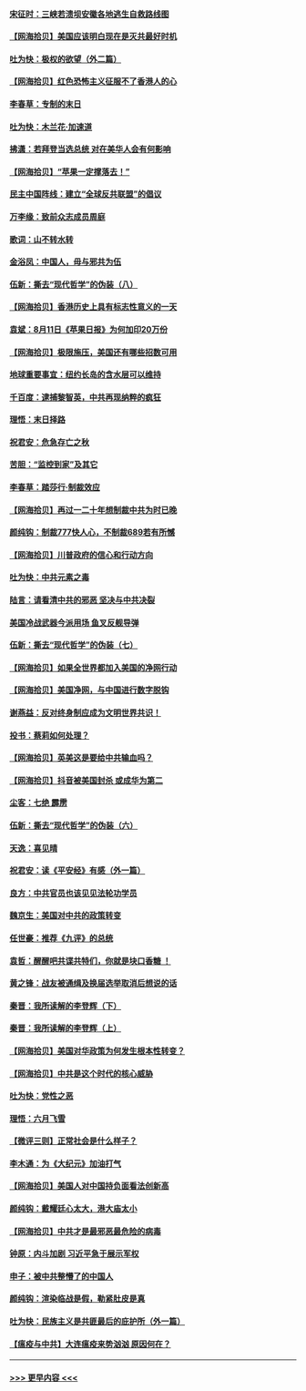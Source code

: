 #### [宋征时：三峡若溃坝安徽各地逃生自救路线图](../pages/nsc993/n12332450.md?t=08160251) 
#### [【网海拾贝】美国应该明白现在是灭共最好时机](../pages/nsc993/n12332313.md?t=08160251) 
#### [吐为快：极权的欲望（外二篇）](../pages/nsc993/n12332089.md?t=08160251) 
#### [【网海拾贝】红色恐怖主义征服不了香港人的心](../pages/nsc993/n12329296.md?t=08160251) 
#### [李春草：专制的末日](../pages/nsc993/n12329079.md?t=08160251) 
#### [吐为快：木兰花‧加速道](../pages/nsc993/n12327366.md?t=08160251) 
#### [拂潇：若拜登当选总统 对在美华人会有何影响](../pages/nsc993/n12295996.md?t=08160251) 
#### [【网海拾贝】“苹果一定撑落去！”](../pages/nsc993/n12326784.md?t=08160251) 
#### [民主中国阵线：建立“全球反共联盟”的倡议](../pages/nsc993/n12324177.md?t=08160251) 
#### [万李缘：致前众志成员周庭](../pages/nsc993/n12324635.md?t=08160251) 
#### [歌词：山不转水转](../pages/nsc993/n12324599.md?t=08160251) 
#### [金浴凤：中国人，毋与邪共为伍](../pages/nsc993/n12324257.md?t=08160251) 
#### [伍新：撕去“现代哲学”的伪装（八）](../pages/nsc993/n12324188.md?t=08160251) 
#### [【网海拾贝】香港历史上具有标志性意义的一天](../pages/nsc993/n12324021.md?t=08160251) 
#### [袁斌：8月11日《苹果日报》为何加印20万份](../pages/nsc993/n12323955.md?t=08160251) 
#### [【网海拾贝】极限施压，美国还有哪些招数可用](../pages/nsc993/n12322512.md?t=08160251) 
#### [地球重要事宜：纽约长岛的含水层可以维持](../pages/nsc993/n12321844.md?t=08160251) 
#### [千百度：逮捕黎智英，中共再现纳粹的疯狂](../pages/nsc993/n12321777.md?t=08160251) 
#### [理悟：末日择路](../pages/nsc993/n12320812.md?t=08160251) 
#### [祝君安：危急存亡之秋](../pages/nsc993/n12320795.md?t=08160251) 
#### [苦胆：“监控到家”及其它](../pages/nsc993/n12320751.md?t=08160251) 
#### [李春草：踏莎行·制裁效应](../pages/nsc993/n12318290.md?t=08160251) 
#### [【网海拾贝】再过一二十年想制裁中共为时已晚](../pages/nsc993/n12318195.md?t=08160251) 
#### [颜纯钩：制裁777快人心，不制裁689若有所憾](../pages/nsc993/n12316912.md?t=08160251) 
#### [【网海拾贝】川普政府的信心和行动方向](../pages/nsc993/n12316673.md?t=08160251) 
#### [吐为快：中共元素之毒](../pages/nsc993/n12316547.md?t=08160251) 
#### [陆言：请看清中共的邪恶 坚决与中共决裂](../pages/nsc993/n12315784.md?t=08160251) 
#### [美国冷战武器今派用场 鱼叉反舰导弹](../pages/nsc993/n12316258.md?t=08160251) 
#### [伍新：撕去“现代哲学”的伪装（七）](../pages/nsc993/n12315846.md?t=08160251) 
#### [【网海拾贝】如果全世界都加入美国的净网行动](../pages/nsc993/n12315588.md?t=08160251) 
#### [【网海拾贝】美国净网，与中国进行数字脱钩](../pages/nsc993/n12312813.md?t=08160251) 
#### [谢燕益：反对终身制应成为文明世界共识！](../pages/nsc993/n12310465.md?t=08160251) 
#### [投书：蔡莉如何处理？](../pages/nsc993/n12310224.md?t=08160251) 
#### [【网海拾贝】英美这是要给中共输血吗？](../pages/nsc993/n12307646.md?t=08160251) 
#### [【网海拾贝】抖音被美国封杀 或成华为第二](../pages/nsc993/n12305277.md?t=08160251) 
#### [尘客：七绝 霹雳](../pages/nsc993/n12304053.md?t=08160251) 
#### [伍新：撕去“现代哲学”的伪装（六）](../pages/nsc993/n12303243.md?t=08160251) 
#### [天逸：喜见晴](../pages/nsc993/n12303226.md?t=08160251) 
#### [祝君安：读《平安经》有感（外一篇）](../pages/nsc993/n12303170.md?t=08160251) 
#### [良方：中共官员也该见见法轮功学员](../pages/nsc993/n12302985.md?t=08160251) 
#### [魏京生：美国对中共的政策转变](../pages/nsc993/n12302929.md?t=08160251) 
#### [任世豪：推荐《九评》的总统](../pages/nsc993/n12302838.md?t=08160251) 
#### [袁哲：醒醒吧共谍共特们，你就是块口香糖 ！](../pages/nsc993/n12302678.md?t=08160251) 
#### [黄之锋：战友被通缉及换届选举取消后想说的话](../pages/nsc993/n12302681.md?t=08160251) 
#### [秦晋：我所读解的李登辉（下）](../pages/nsc993/n12302171.md?t=08160251) 
#### [秦晋：我所读解的李登辉（上）](../pages/nsc993/n12301979.md?t=08160251) 
#### [【网海拾贝】美国对华政策为何发生根本性转变？](../pages/nsc993/n12302091.md?t=08160251) 
#### [【网海拾贝】中共是这个时代的核心威胁](../pages/nsc993/n12300541.md?t=08160251) 
#### [吐为快：党性之恶](../pages/nsc993/n12300263.md?t=08160251) 
#### [理悟：六月飞雪](../pages/nsc993/n12300243.md?t=08160251) 
#### [【微评三则】正常社会是什么样子？](../pages/nsc993/n12300228.md?t=08160251) 
#### [李木通：为《大纪元》加油打气](../pages/nsc993/n12280363.md?t=08160251) 
#### [【网海拾贝】美国人对中国持负面看法创新高](../pages/nsc993/n12298720.md?t=08160251) 
#### [颜纯钩：戴耀廷心太大，港大庙太小](../pages/nsc993/n12297682.md?t=08160251) 
#### [【网海拾贝】中共才是最邪恶最危险的病毒](../pages/nsc993/n12296470.md?t=08160251) 
#### [钟原：内斗加剧 习近平急于展示军权](../pages/nsc993/n12292544.md?t=08160251) 
#### [申子：被中共整懵了的中国人](../pages/nsc993/n12291389.md?t=08160251) 
#### [颜纯钩：渲染临战是假，勒紧肚皮是真](../pages/nsc993/n12290945.md?t=08160251) 
#### [吐为快：民族主义是共匪最后的庇护所（外一篇）](../pages/nsc993/n12290887.md?t=08160251) 
#### [【瘟疫与中共】大连瘟疫来势汹汹 原因何在？](../pages/nsc993/n12287474.md?t=08160251) 

----
#### [ >>> 更早内容 <<< ](../indexes/nsc993-earlier.md)
